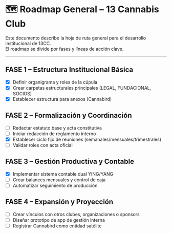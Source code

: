 # 🗺️ Roadmap General – 13 Cannabis Club

Este documento describe la hoja de ruta general para el desarrollo institucional de 13CC.  
El roadmap se divide por fases y líneas de acción clave.

---

## FASE 1 – Estructura Institucional Básica
- [x] Definir organigrama y roles de la cúpula
- [x] Crear carpetas estructurales principales (LEGAL, FUNDACIONAL, SOCIOS)
- [x] Establecer estructura para anexos (Cannabird)

## FASE 2 – Formalización y Coordinación
- [ ] Redactar estatuto base y acta constitutiva
- [ ] Iniciar redacción de reglamento interno
- [x] Establecer ciclo fijo de reuniones (semanales/mensuales/trimestrales)
- [ ] Validar roles con acta oficial

## FASE 3 – Gestión Productiva y Contable
- [x] Implementar sistema contable dual YING/YANG
- [ ] Crear balances mensuales y control de caja
- [ ] Automatizar seguimiento de producción

## FASE 4 – Expansión y Proyección
- [ ] Crear vínculos con otros clubes, organizaciones o sponsors
- [ ] Diseñar prototipo de app de gestión interna
- [ ] Registrar Cannabird como entidad satélite